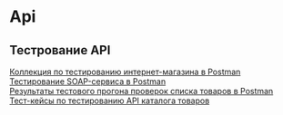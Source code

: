 # Api
## Тестрование API
[Коллекция по тестированию интернет-магазина в Postman](https://www.postman.com/olegkkh-3893278/workspace/olga-titova-workspace/collection/48972882-353757e9-3acf-4523-a27f-6568419f501a?action=share&creator=48972882&active-environment=48972882-0d09ec7d-4a7a-4b0e-aebc-4efa4bad5e82)  
[Тестирование SOAP-сервиса в Postman](https://www.postman.com/olegkkh-3893278/workspace/olga-titova-workspace/collection/48972882-353757e9-3acf-4523-a27f-6568419f501a?action=share&creator=48972882&active-environment=48972882-0d09ec7d-4a7a-4b0e-aebc-4efa4bad5e82)  
[Результаты тестового прогона проверок списка товаров в Postman](https://github.com/OlyaTitova/Api/blob/main/DemoShopping.postman_test_run.json)  
[Тест-кейсы по тестированию API каталога товаров](https://github.com/OlyaTitova/Api/blob/main/API-G101-2025-10-06.pdf)
